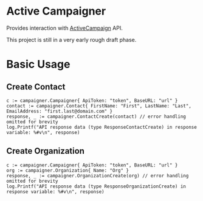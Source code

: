 # Active Campaigner

Provides interaction with [ActiveCampaign](https://www.activecampaign.com/) API.

This project is still in a very early rough draft phase.

# Basic Usage 
## Create Contact
```
c := campaigner.Campaigner{ ApiToken: "token", BaseURL: "url" }
contact := campaigner.Contact{ FirstName: "First", LastName: "Last", EmailAddress: "first.last@domain.com" }
response, _ := campaigner.ContactCreate(contact) // error handling omitted for brevity
log.Printf("API response data (type ResponseContactCreate) in response variable: %#v\n", response)

```

## Create Organization
```
c := campaigner.Campaigner{ ApiToken: "token", BaseURL: "url" }
org := campaigner.Organization{ Name: "Org" }
response, _ := campaigner.OrganizationCreate(org) // error handling omitted for brevity
log.Printf("API response data (type ResponseOrganizationCreate) in response variable: %#v\n", response)

```
